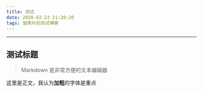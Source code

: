 ```yaml
---
title: 测试
date: 2020-02-23 21:28:20
tags: 邹荣升的测试博客
---
```




---

## 测试标题



> Markdown 是非常方便的文本编辑器

这里是正文，我认为**加粗**的字体是重点